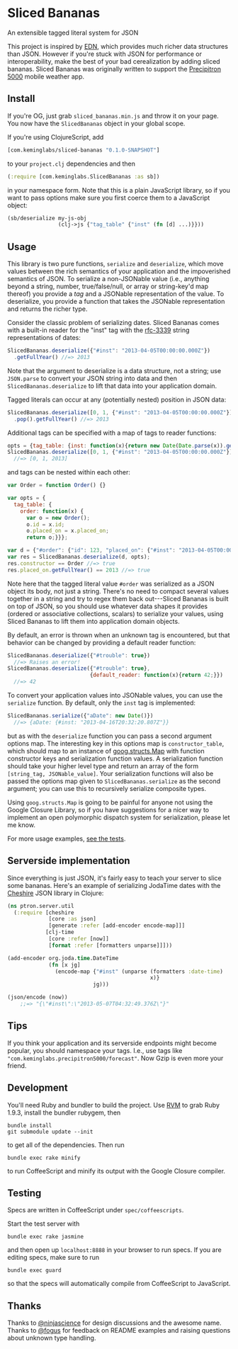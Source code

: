# Sliced Bananas

An extensible tagged literal system for JSON

This project is inspired by [EDN](https://github.com/edn-format/edn), which provides much richer data structures than JSON.
However if you're stuck with JSON for performance or interoperability, make the best of your bad cerealization by adding sliced bananas.
Sliced Bananas was originally written to support the [Precipitron 5000]() mobile weather app.

## Install

If you're OG, just grab `sliced_bananas.min.js` and throw it on your page.
You now have the `SlicedBananas` object in your global scope.

If you're using ClojureScript, add

```clojure
[com.keminglabs/sliced-bananas "0.1.0-SNAPSHOT"]
```

to your `project.clj` dependencies and then

```clojure
(:require [com.keminglabs.SlicedBananas :as sb])
```

in your namespace form.
Note that this is a plain JavaScript library, so if you want to pass options make sure you first coerce them to a JavaScript object:
```clojure
(sb/deserialize my-js-obj
                (clj->js {"tag_table" {"inst" (fn [d] ...)}}))
```


## Usage

This library is two pure functions, `serialize` and `deserialize`, which move values between the rich semantics of your application and the impoverished semantics of JSON.
To serialize a non-JSONable value (i.e., anything beyond a string, number, true/false/null, or array or string-key'd map thereof) you provide a *tag* and a JSONable representation of the value.
To deserialize, you provide a function that takes the JSONable representation and returns the richer type.

Consider the classic problem of serializing dates.
Sliced Bananas comes with a built-in reader for the "inst" tag with the [rfc-3339](http://www.ietf.org/rfc/rfc3339.txt) string representations of dates:

```javascript
SlicedBananas.deserialize({"#inst": "2013-04-05T00:00:00.000Z"})
  .getFullYear() //=> 2013
```

Note that the argument to deserialize is a data structure, not a string; use `JSON.parse` to convert your JSON string into data and then `SlicedBananas.deserialize` to lift that data into your application domain.

Tagged literals can occur at any (potentially nested) position in JSON data:

```javascript
SlicedBananas.deserialize([0, 1, {"#inst": "2013-04-05T00:00:00.000Z"}])
  .pop().getFullYear() //=> 2013
```

Additional tags can be specified with a map of tags to reader functions:

```javascript
opts = {tag_table: {inst: function(x){return new Date(Date.parse(x)).getFullYear();}}}
SlicedBananas.deserialize([0, 1, {"#inst": "2013-04-05T00:00:00.000Z"}], opts)
  //=> [0, 1, 2013]
```

and tags can be nested within each other:

```javaScript
var Order = function Order() {}

var opts = {
  tag_table: {
    order: function(x) {
      var o = new Order();
      o.id = x.id;
      o.placed_on = x.placed_on;
      return o;}}};

var d = {"#order": {"id": 123, "placed_on": {"#inst": "2013-04-05T00:00:00.000Z"}}};
var res = SlicedBananas.deserialize(d, opts);
res.constructor == Order //=> true
res.placed_on.getFullYear() == 2013 //=> true
```

Note here that the tagged literal value `#order` was serialized as a JSON object its body, not just a string.
There's no need to compact several values together in a string and try to regex them back out---Sliced Bananas is built on top of JSON, so you should use whatever data shapes it provides (ordered or associative collections, scalars) to serialize your values, using Sliced Bananas to lift them into application domain objects.

By default, an error is thrown when an unknown tag is encountered, but that behavior can be changed by providing a default reader function:

```javascript
SlicedBananas.deserialize({"#trouble": true})
  //=> Raises an error!
SlicedBananas.deserialize({"#trouble": true},
                          {default_reader: function(x){return 42;}})
  //=> 42
```

To convert your application values into JSONable values, you can use the `serialize` function.
By default, only the `inst` tag is implemented:

```javascript
SlicedBananas.serialize({"aDate": new Date()})
  //=> {aDate: {#inst: "2013-04-16T20:32:20.807Z"}}
```

but as with the `deserialize` function you can pass a second argument options map.
The interesting key in this options map is `constructor_table`, which should map to an instance of [goog.structs.Map](http://docs.closure-library.googlecode.com/git/class_goog_structs_Map.html) with function constructor keys and serialization function values.
A serialization function should take your higher level type and return an array of the form `[string_tag, JSONable_value]`.
Your serialization functions will also be passed the options map given to `SlicedBananas.serialize` as the second argument; you can use this to recursively serialize composite types.

Using `goog.structs.Map` is going to be painful for anyone not using the Google Closure Library, so if you have suggestions for a nicer way to implement an open polymorphic dispatch system for serialization, please let me know.

For more usage examples, [see the tests](https://github.com/lynaghk/sliced-bananas/blob/master/spec/coffeescripts/sliced_bananas_spec.coffee).

## Serverside implementation

Since everything is just JSON, it's fairly easy to teach your server to slice some bananas.
Here's an example of serializing JodaTime dates with the [Cheshire](https://github.com/dakrone/cheshire) JSON library in Clojure:

```clojure
(ns ptron.server.util
  (:require [cheshire
             [core :as json]
             [generate :refer [add-encoder encode-map]]]
            [clj-time
             [core :refer [now]]
             [format :refer [formatters unparse]]]))

(add-encoder org.joda.time.DateTime
             (fn [x jg]
               (encode-map {"#inst" (unparse (formatters :date-time)
                                             x)}
                           jg)))

(json/encode (now))
    ;;=> "{\"#inst\":\"2013-05-07T04:32:49.376Z\"}"
```

## Tips

If you think your application and its serverside endpoints might become popular, you should namespace your tags.
I.e., use tags like `"com.keminglabs.precipitron5000/forecast"`.
Now Gzip is even more your friend.

## Development

You'll need Ruby and bundler to build the project.
Use [RVM](https://rvm.io/) to grab Ruby 1.9.3, install the bundler rubygem, then

    bundle install
    git submodule update --init

to get all of the dependencies.
Then run

    bundle exec rake minify 

to run CoffeeScript and minify its output with the Google Closure compiler.


## Testing

Specs are written in CoffeeScript under `spec/coffeescripts`.

Start the test server with

    bundle exec rake jasmine
    
and then open up `localhost:8888` in your browser to run specs.
If you are editing specs, make sure to run

    bundle exec guard
    
so that the specs will automatically compile from CoffeeScript to JavaScript. 

## Thanks

Thanks to [@ninjascience](https://twitter.com/ninjascience) for design discussions and the awesome name.
Thanks to [@fogus](https://twitter.com/fogus) for feedback on README examples and raising questions about unknown type handling.
